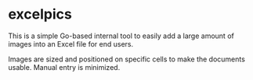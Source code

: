 # excelpics

This is a simple Go-based internal tool to easily add a large amount of images into an Excel file for end users. 

Images are sized and positioned on specific cells to make the documents usable. Manual entry is minimized.
